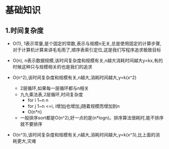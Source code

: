 # 基础知识

## 1.时间复杂度

- O(1), 1表示常量,是个固定的常数,表示与规模n无关,总是使用固定的计算步骤,对于计算机计算来讲毛毛雨了,顺序表索引定位,这是我们写程序追求极致目标

- O(n), n表示数据规模,该时间复杂度和规模有关,n越大消耗时间越大y=kx,有的时候这种只与规模相关的也是我们的追求
- O(n^2),该时间复杂度和规模有关,n越大,消耗时间越大,y=k(x^2)
  - 2层循环,如果每一层循环都与n相关
  - 九九乘法表,2层循环,时间复杂度
    - for i 1~n n
    - for j 1~n <=i, i增加j也增加,j随着规模而增加到n
    - O(n*n)
  - 一般排序sort都是O(n^2),好一点的是(n*logn)。排序算法很耗时,能不排序就不要排序
- O(n^3),该时间复杂度和规模有关,n越大,消耗时间越大,y=k(x^3),比上面的消耗更大,灾难